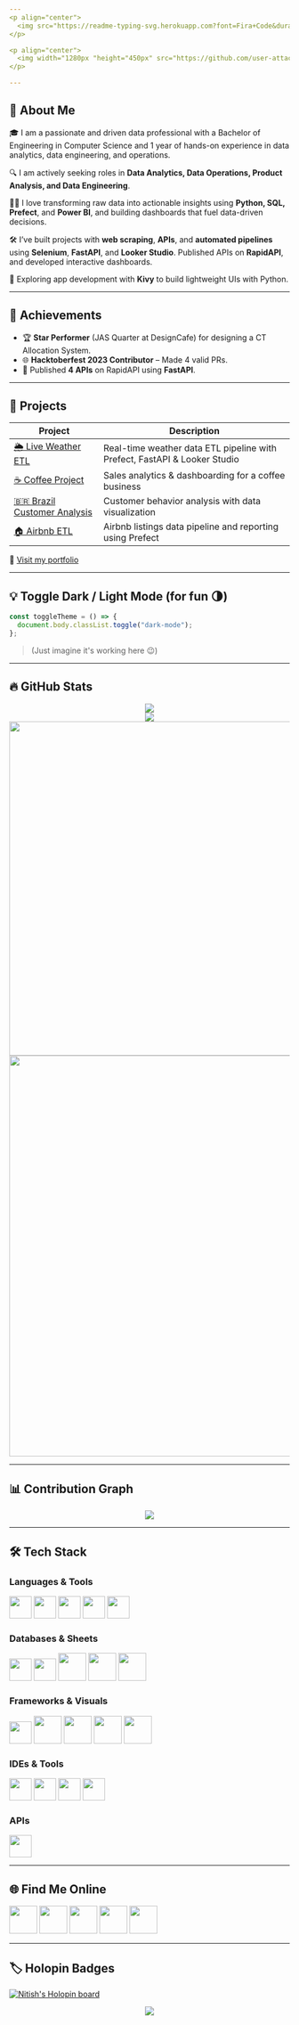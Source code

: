 ```yaml
---
<p align="center">
  <img src="https://readme-typing-svg.herokuapp.com?font=Fira+Code&duration=3000&pause=1000&color=F75C7E&width=435&lines=Hey!+I'm+Nitish+%F0%9F%91%8B;Welcome+to+my+GitHub+Profile!;Data+Analytics+%7C+Engineering+%7C+Visualization"/>
</p>

<p align="center">
  <img width="1280px "height="450px" src="https://github.com/user-attachments/assets/8b3bb78d-ee8f-4856-96ba-c93201aa3a57"/>
</p>

---
```


## 🚀 About Me

🎓 I am a passionate and driven data professional with a Bachelor of Engineering in Computer Science and 1 year of hands-on experience in data analytics, data engineering, and operations.

🔍 I am actively seeking roles in **Data Analytics, Data Operations, Product Analysis, and Data Engineering**.

👨‍💻 I love transforming raw data into actionable insights using **Python, SQL, Prefect**, and **Power BI**, and building dashboards that fuel data-driven decisions.

🛠️ I’ve built projects with **web scraping**, **APIs**, and **automated pipelines** using **Selenium**, **FastAPI**, and **Looker Studio**. Published APIs on **RapidAPI**, and developed interactive dashboards.

📱 Exploring app development with **Kivy** to build lightweight UIs with Python.


---

## 🏅 Achievements

- 🏆 **Star Performer** (JAS Quarter at DesignCafe) for designing a CT Allocation System.
- 🌐 **Hacktoberfest 2023 Contributor** – Made 4 valid PRs.
- 🚀 Published **4 APIs** on RapidAPI using **FastAPI**.


---

## 📂 Projects

| Project | Description |
|--------|-------------|
| [🌦️ Live Weather ETL](https://github.com/Nitish36/Live-WeatherData-ETL) | Real-time weather data ETL pipeline with Prefect, FastAPI & Looker Studio |
| [☕ Coffee Project](https://github.com/Nitish36/Coffee-Project) | Sales analytics & dashboarding for a coffee business |
| [🇧🇷 Brazil Customer Analysis](https://github.com/Nitish36/Brazil-Customer-Analysis) | Customer behavior analysis with data visualization |
| [🏠 Airbnb ETL](https://github.com/Nitish36/airbnb-etl) | Airbnb listings data pipeline and reporting using Prefect |

🔗 [Visit my portfolio](https://nitish36.github.io/Nitish-Data-Analyst-Portfolio/)

---

## 💡 Toggle Dark / Light Mode (for fun 🌗)

```javascript
const toggleTheme = () => {
  document.body.classList.toggle("dark-mode");
};
```
> (Just imagine it's working here 😉)

---

## 🔥 GitHub Stats

<p align="center">
  <img src="http://github-readme-streak-stats.herokuapp.com?user=Nitish36&theme=neon-dark&hide_border=true" />
  <br/>
  <img src="https://github-readme-stats.vercel.app/api?username=Nitish36&show_icons=true&theme=dracula&hide_border=true" />
  <br/>
  <img width="600" src="https://stats.dooboo.io/api/github-stats-advanced?login=Nitish36" />
  <br/>
  <img width="720" src="https://stats.dooboo.io/api/github-trophies?login=Nitish36"/>
</p>

---

## 📊 Contribution Graph

<p align="center">
  <img src="https://github-readme-activity-graph.vercel.app/graph?username=Nitish36&theme=tokyo-night&area=true"/>
</p>

---

## 🛠️ Tech Stack

### Languages & Tools
<p>
  <img height="40" src="https://ziadoua.github.io/m3-Markdown-Badges/badges/Python/python1.svg"/>
  <img height="40" src="https://ziadoua.github.io/m3-Markdown-Badges/badges/MySQL/mysql1.svg"/>
  <img height="40" src="https://ziadoua.github.io/m3-Markdown-Badges/badges/Java/java3.svg"/>
  <img height="40" src="https://ziadoua.github.io/m3-Markdown-Badges/badges/HTML/html2.svg"/>
  <img height="40" src="https://ziadoua.github.io/m3-Markdown-Badges/badges/CSS/css2.svg"/>
</p>

### Databases & Sheets
<p>
  <img height="40" src="https://ziadoua.github.io/m3-Markdown-Badges/badges/SQLite/sqlite1.svg"/>
  <img height="40" src="https://ziadoua.github.io/m3-Markdown-Badges/badges/MongoDB/mongodb2.svg"/>
  <img height="50" src="https://github.com/user-attachments/assets/62601dcc-7d5d-4655-9442-c7be9f275d64"/>
  <img height="50" src="https://github.com/user-attachments/assets/0409423b-f861-47e3-aaab-15de8b43b76c"/>
  <img height="50" src="https://github.com/user-attachments/assets/d917d3a7-05dd-40a3-89c4-9903cbc9d9a1"/>
</p>

### Frameworks & Visuals
<p>
  <img height="40" src="https://ziadoua.github.io/m3-Markdown-Badges/badges/Flask/flask2.svg"/>
  <img height="50" src="https://img.icons8.com/color/1x/numpy.png"/>
  <img height="50" src="https://img.icons8.com/color/1x/pandas.png"/>
  <img height="50" src="https://github.com/user-attachments/assets/ec0cd8e6-46db-4ea3-9bf9-584aceef14f2"/>
  <img height="50" src="https://github.com/user-attachments/assets/0eaa94f0-f87e-44db-acc9-6c3277d9875c"/>
</p>

### IDEs & Tools
<p>
  <img height="40" src="https://img.icons8.com/fluency/1x/canva.png"/>
  <img height="40" src="https://img.icons8.com/nolan/1x/sublime-text-new-logo.png"/>
  <img height="40" src="https://ziadoua.github.io/m3-Markdown-Badges/badges/VisualStudioCode/visualstudiocode1.svg"/>
  <img height="40" src="https://ziadoua.github.io/m3-Markdown-Badges/badges/PyCharm/pycharm2.svg"/>
</p>

### APIs
<p>
  <img height="40" src="https://ziadoua.github.io/m3-Markdown-Badges/badges/FastAPI/fastapi1.svg"/>
</p>

---

## 🌐 Find Me Online

<p>
  <a href="https://www.linkedin.com/in/nitish-k-5431641b2/"><img height="50" src="https://cdn3.iconfinder.com/data/icons/2018-social-media-logotypes/1000/2018_social_media_popular_app_logo_linkedin-64.png"/></a>
  <a href="https://www.kaggle.com/freeman007"><img height="50" src="https://cdn4.iconfinder.com/data/icons/logos-and-brands/512/189_Kaggle_logo_logos-64.png"/></a>
  <a href="https://wa.me/+917975722193"><img height="50" src="https://cdn3.iconfinder.com/data/icons/2018-social-media-logotypes/1000/2018_social_media_popular_app_logo-whatsapp-64.png"/></a>
  <a href="https://stackoverflow.com/users/19821239/nitish-k"><img height="50" src="https://img.icons8.com/external-tal-revivo-shadow-tal-revivo/1x/external-stack-overflow-is-a-question-and-answer-site-for-professional-logo-shadow-tal-revivo.png"/></a>
  <a href="https://discord.com/channels/@me"><img height="50" src="https://cdn0.iconfinder.com/data/icons/social-media-2475/128/discord_message_interaction_logo_communication-64.png"/></a>
</p>

---

## 🏷️ Holopin Badges

<a href="https://holopin.io/@nitish36"><img src="https://holopin.me/nitish36" alt="Nitish's Holopin board"></a>

<p align="center">
  <img src="https://profile-counter.glitch.me/Nitish36/count.svg" />
</p>
